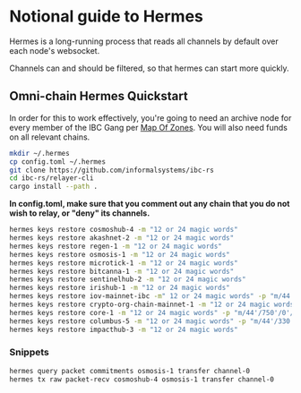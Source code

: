 # Notional guide to Hermes

Hermes is a long-running process that reads all channels by default over each node's websocket.  

Channels can and should be filtered, so that hermes can start more quickly. 

## Omni-chain Hermes Quickstart
In order for this to work effectively, you're going to need an archive node for every member of the IBC Gang per [Map Of Zones](https://mapofzones.com). You will also need funds on all relevant chains.  

```bash
mkdir ~/.hermes
cp config.toml ~/.hermes
git clone https://github.com/informalsystems/ibc-rs
cd ibc-rs/relayer-cli
cargo install --path .
```

**In config.toml, make sure that you comment out any chain that you do not wish to relay, or "deny" its channels.**


```bash
hermes keys restore cosmoshub-4 -m "12 or 24 magic words"
hermes keys restore akashnet-2 -m "12 or 24 magic words"
hermes keys restore regen-1 -m "12 or 24 magic words"
hermes keys restore osmosis-1 -m "12 or 24 magic words"
hermes keys restore microtick-1 -m "12 or 24 magic words"
hermes keys restore bitcanna-1 -m "12 or 24 magic words"
hermes keys restore sentinelhub-2 -m "12 or 24 magic words"
hermes keys restore irishub-1 -m "12 or 24 magic words"
hermes keys restore iov-mainnet-ibc -m" 12 or 24 magic words" -p "m/44'/234'/0'/0/0"
hermes keys restore crypto-org-chain-mainnet-1 -m "12 or 24 magic words" -p "m/44'/394'/0'/0/0"
hermes keys restore core-1 -m "12 or 24 magic words" -p "m/44'/750'/0'/0/0"
hermes keys restore columbus-5 -m "12 or 24 magic words" -p "m/44'/330'/0'/0/0"
hermes keys restore impacthub-3 -m "12 or 24 magic words"
``` 




### Snippets
```bash
hermes query packet commitments osmosis-1 transfer channel-0
hermes tx raw packet-recv cosmoshub-4 osmosis-1 transfer channel-0
```
